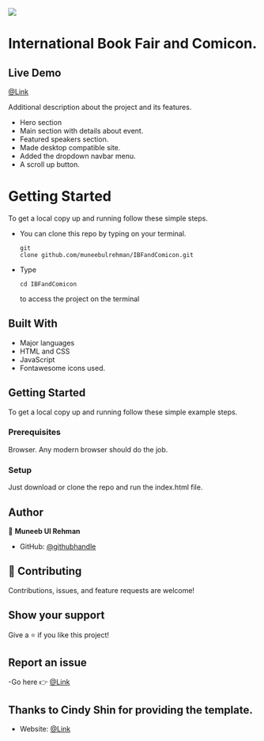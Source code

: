 ![](https://img.shields.io/badge/Microverse-blueviolet)
# International Book Fair and Comicon.

## Live Demo

[@Link](https://muneebulrehman.github.io/IBFandComicon/)

Additional description about the project and its features.

- Hero section
- Main section with details about event.
- Featured speakers section.
- Made desktop compatible site.
- Added the dropdown navbar menu.
- A scroll up button.

# Getting Started

To get a local copy up and running follow these simple steps.

- You can clone this repo by typing on your terminal.<pre><code>git clone github.com/muneebulrehman/IBFandComicon.git</code></pre>
- Type <pre><code>cd IBFandComicon</code></pre> to access the project on the terminal

## Built With

- Major languages
- HTML and CSS
- JavaScript
- Fontawesome icons used.

## Getting Started

To get a local copy up and running follow these simple example steps.

### Prerequisites

Browser. Any modern browser should do the job.

### Setup

Just download or clone the repo and run the index.html file.

## Author

👤 **Muneeb Ul Rehman**

- GitHub: [@githubhandle](https://github.com/muneebulrehman)

## 🤝 Contributing

Contributions, issues, and feature requests are welcome!

## Show your support

Give a ⭐️ if you like this project!

## Report an issue

-Go here 👉 [@Link](https://github.com/muneebulrehman/IBFandComicon/issues)


## Thanks to Cindy Shin for providing the template.

- Website: [@Link](https://www.behance.net/adagio07)

